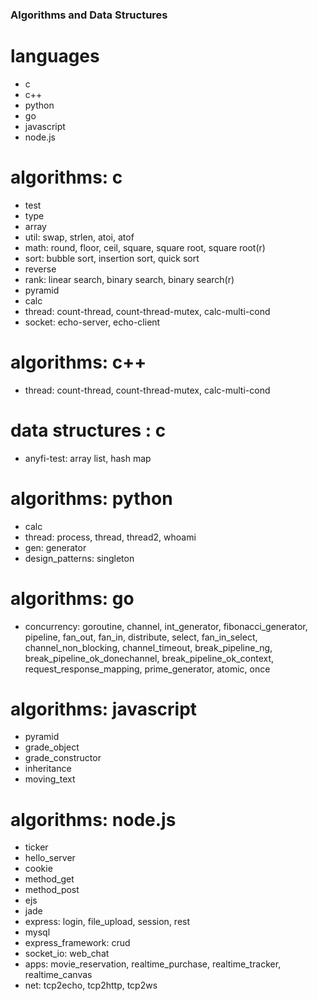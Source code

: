 ### Algorithms and Data Structures

# languages
  - c
  - c++
  - python
  - go
  - javascript
  - node.js

# algorithms: c
  - test
  - type
  - array
  - util: swap, strlen, atoi, atof
  - math: round, floor, ceil, square, square root, square root(r) 
  - sort: bubble sort, insertion sort, quick sort
  - reverse
  - rank: linear search, binary search, binary search(r)
  - pyramid
  - calc
  - thread: count-thread, count-thread-mutex, calc-multi-cond
  - socket: echo-server, echo-client

# algorithms: c++
  - thread: count-thread, count-thread-mutex, calc-multi-cond 

# data structures : c
  - anyfi-test: array list, hash map 

# algorithms: python
  - calc
  - thread: process, thread, thread2, whoami
  - gen: generator
  - design_patterns: singleton

# algorithms: go
  - concurrency: goroutine, channel, int_generator, fibonacci_generator, pipeline, fan_out, fan_in, distribute, select, fan_in_select, channel_non_blocking, channel_timeout, break_pipeline_ng, break_pipeline_ok_donechannel, break_pipeline_ok_context, request_response_mapping, prime_generator, atomic, once

# algorithms: javascript
  - pyramid
  - grade_object
  - grade_constructor
  - inheritance
  - moving_text

# algorithms: node.js
  - ticker
  - hello_server
  - cookie
  - method_get
  - method_post
  - ejs
  - jade
  - express: login, file_upload, session, rest
  - mysql
  - express_framework: crud
  - socket_io: web_chat
  - apps: movie_reservation, realtime_purchase, realtime_tracker, realtime_canvas
  - net: tcp2echo, tcp2http, tcp2ws
